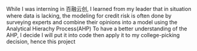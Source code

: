 While I was interning in 百融云创, I learned from my leader that in situation where data is lacking, the modeling for credit risk is often done by surveying experts and combine their opinions into a model using the Analytical Hierachy Process(AHP)
To have a better understanding of the AHP, I decide I will put it into code then apply it to my college-picking decision, hence this project

